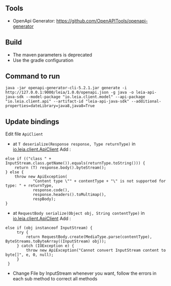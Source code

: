 ## Tools
- OpenApi Generator: https://github.com/OpenAPITools/openapi-generator

## Build
- The maven parameters is deprecated
- Use the gradle configuration

## Command to run
```shell
java -jar openapi-generator-cli-5.2.1.jar generate -i http://127.0.0.1:9000/leia/1.0.0/openapi.json -g java -o leia-api-java-sdk --model-package "io.leia.client.model" --api-package "io.leia.client.api" --artifact-id "leia-api-java-sdk" --additional-properties=dateLibrary=java8,java8=True
```

## Update bindings

Edit file `ApiClient`
- at `T deserialize(Response response, Type returnType)` in [io.leia.client.ApiClient](src/main/java/io/leia/client/ApiClient.java) Add :
```
else if (("class " + InputStream.class.getName()).equals(returnType.toString())) {
    return (T) response.body().byteStream();
} else {
    throw new ApiException(
            "Content type \"" + contentType + "\" is not supported for type: " + returnType,
            response.code(),
            response.headers().toMultimap(),
            respBody);
}
```
- at `RequestBody serialize(Object obj, String contentType)` in [io.leia.client.ApiClient](src/main/java/io/leia/client/ApiClient.java) Add :
``` 
else if (obj instanceof InputStream) {
     try {
         return RequestBody.create(MediaType.parse(contentType), ByteStreams.toByteArray((InputStream) obj));
     } catch (IOException e) {
         throw new ApiException("Cannot convert InputStream content to byte[]", e, 0, null);
     }
 }
```
- Change File by InputStream whenever you want, follow the errors in each sub method to correct all methods